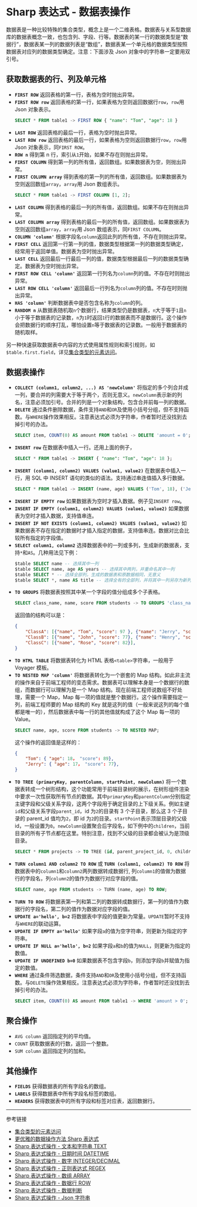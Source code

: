 # Sharp 表达式 - 数据表操作

数据表是一种比较特殊的集合类型，概念上是一个二维表格。数据表与关系型数据库的数据表概念一致，也包含列、字段、行等。数据表的某一行的数据类型是“数据行”，数据表某一列的数据列表是“数组”，数据表某一个单元格的数据类型按照数据表对应列的数据类型确定。注意：下面涉及 Json 对象中的字符串一定要用双引号。

## 获取数据表的行、列及单元格

* **`FIRST ROW`** 返回表格的第一行，表格为空时抛出异常。
* **`FIRST ROW row`** 返回表格的第一行，如果表格为空则返回数据行`row`，`row`用 Json 对象表示。
  ```sql
  SELECT * FROM table1 -> FIRST ROW { "name": "Tom", "age": 18 }
  ```
* **`LAST ROW`** 返回表格的最后一行，表格为空时抛出异常。
* **`LAST ROW row`** 返回表格的最后一行，如果表格为空则返回数据行`row`，`row`用 Json 对象表示，同`FIRST ROW`。	
* **`ROW n`** 得到第 n 行，索引从`1`开始，如果不存在则抛出异常。
* **`FIRST COLUMN`** 得到第一列的所有值，返回数组。如果数据表为空，则抛出异常。
* **`FIRST COLUMN array`** 得到表格的第一列的所有值，返回数组。如果数据表为空则返回数组`array`，`array`用 Json 数组表示。
  ```sql
  SELECT * FROM table1 -> FIRST COLUMN [1, 2];
  ```
* **`LAST COLUMN`** 得到表格的最后一列的所有值，返回数组。如果不存在则抛出异常。
* **`LAST COLUMN array`** 得到表格的最后一列的所有值，返回数组。如果数据表为空则返回数组`array`，`array`用 Json 数组表示，同`FIRST COLUMN`。
* **`COLUMN 'column'`** 根据字段名`column`返回此列的所有值，不存在则抛出异常。
* **`FIRST CELL`** 返回第一行第一列的值，数据类型根据第一列的数据类型确定，经常用于返回单值。数据表为空时抛出异常。
* **`LAST CELL`** 返回最后一行最后一列的值，数据类型根据最后一列的数据类型确定。数据表为空时抛出异常。
* **`FIRST ROW CELL 'column'`** 返回第一行列名为`column`列的值。不存在时则抛出异常。
* **`LAST ROW CELL 'column'`** 返回最后一行列名为`column`列的值。不存在时则抛出异常。
* **`HAS 'column'`** 判断数据表中是否包含名称为`column`的列。
* **`RANDOM n`** 从数据表随机取`n`个数据行，结果类型仍是数据表，`n`大于等于`1`且`n`小于等于数据表的记录数，`n`为`1`时返回`1`行的数据表而不是数据行。这个操作会把数据行的顺序打乱，哪怕设置`n`等于数据表的记录数。一般用于数据表的随机取样。

另一种快速获取数据表中内容的方式使用属性规则和索引规则，如`$table.first.field`，详见[集合类型的元素访问](/pql/collection.md)。
  
## 数据表操作

* **`COLLECT (column1, column2, ...) AS 'newColumn'`** 将指定的多个列合并成一列，要合并的列需要大于等于两个，否则无意义。`newColumn`表示新的列名，注意必须加引号。合并的列是一个对象结构，包含合并前每一列的数据。
* **`DELETE`** 通过条件删除数据，条件支持`AND`和`OR`及使用小括号分组，但不支持函数。与`WHERE`操作效果相反。注意表达式必须为字符串，作者暂时还没找到去掉引号的办法。
  ```sql
  SELECT item, COUNT(0) AS amount FROM table1 -> DELETE 'amount = 0';
  ```
* **`INSERT row`** 在数据表中插入一行。还用上面的例子，
  ```sql
  SELECT * FROM table1 -> INSERT { "name": "Tom", "age": 18 };
  ```
* **`INSERT (column1, column2) VALUES (value1, value2)`** 在数据表中插入一行，用 SQL 中 INSERT 语句的类似的语法。支持通过串连值插入多行数据。
  ```sql
  SELECT * FROM table1 -> INSERT (name, age) VALUES ('Tom', 18), ('Jerry', 19);
  ```
* **`INSERT IF EMPTY row`** 如果数据表为空时才插入数据。例子见`INSERT row`。
* **`INSERT IF EMPTY (column1, column2) VALUES (value1, value2)`** 如果数据表为空时才插入数据，支持值串连。
* **`INSERT IF NOT EXISTS (column1, column2) VALUES (value1, value2)`** 如果数据表不存在指定的数据时才插入指定的数据，支持值串连。数据对比会比较所有指定的字段值。
* **`SELECT column1, column2`** 选择数据表中的一列或多列，生成新的数据表，支持`*`和`AS`。几种用法见下例：
  ```sql
  $table SELECT name -- 选择其中一列
  $table SELECT name, age AS years -- 选择其中两列，并重命名其中一列
  $table SELECT * -- 选择全部列，生成的数据表和原数据相同，无意义
  $table SELECT *, name AS title -- 选择全有的全部列，并将其中一列另存为新列。因为数据表中不能存在重名的列，所以新列必须用`AS`重新命名。
  ```
* **`TO GROUPS`** 将数据表按照其中某一个字段的值分组成多个子表格。
  ```sql
  SELECT class_name, name, score FROM students -> TO GROUPS 'class_name';
  ```
  返回值的结构可以是：
  ```json
  {
      "ClassA": [{"name", "Tom", "score": 97 }, {"name": "Jerry", "score": "86"}],
      "ClassB": [{"name", "John", "score": 77}, {"name": "Henry", "score": 99}, {"name", "Ted", "score": 69}],
      "ClassC": [{"name", "Rose", "score": 82}],
  }
  ```
* **`TO HTML TABLE`** 将数据表转化为 HTML 表格`<table>`字符串，一般用于 Voyager 模板。
* **`TO NESTED MAP 'column'`** 将数据表转化为一个嵌套的 Map 结构。如此非主流的操作来自于前端工程师的变态需求。数据表可以理解本身是一个数据行的数组，而数据行可以理解为是一个 Map 结构。现在前端工程师说数组不好处理，需要一个 Map，Map 每一项的值就是整个数据行。这个操作需要指定一列，前端工程师要的 Map 结构的 Key 就是这列的值（一般来说这列的每个值都是唯一的），然后数据表中每一行的其他值就构成了这个 Map 每一项的 Value。
  ```sql
  SELECT name, age, score FROM students -> TO NESTED MAP;
  ```
  这个操作的返回值是这样的：
  ```json
  {
      "Tom": { "age": 18， "score": 89},
      "Jerry": { "age": 17， "score": 77},
  }
  ```
* **`TO TREE (primaryKey, parentColumn, startPoint, newColumn)`** 将一个数据表转成一个树形结构，这个功能常用于前端目录树的展示，在树形组件渲染中要求一次性获取所有节点的数据。其中`primaryKey`和`parentColumn`分别指定主键字段和父级关系字段，这两个字段用于确定目录的上下级关系。例如主键`id`和父级关系字段`parent_id`，id 为`2`的目录有 3 个子目录，那么这 3 个子目录的 parent_id 值均为`2`，即 id 为`2`的目录。`startPoint`表示顶层目录的父级 id，一般设置为`0`。`newColumn`设置聚合后字段名，如下例中的`children`，当前目录的所有子节点都在这里。特别注意，找到不父级的目录都会被认为是顶级目录。
  ```sql
  SELECT * FROM projects -> TO TREE (id, parent_project_id, 0, children);
  ```
* **`TURN column1 AND column2 TO ROW`** 或 **`TURN (column1, column2) TO ROW`** 将数据表中的`column1`和`column2`两列数据转成数据行, 列`column1`的值做为数据行的字段名，列`column2`的值作为数据行对应字段的值。
  ```sql
  SELECT name, age FROM students -> TURN (name, age) TO ROW;
  ```
* **`TURN TO ROW`** 将数据表第一列和第二列的数据转成数据行，第一列的值作为数据行的字段名，第二列的值作为数据对应字段的值。
* **`UPDATE a='hello', b=2`** 将数据表中字段的值更新为常量。`UPDATE`暂时不支持与`WHERE`的联动运算。
* **`UPDATE IF EMPTY a='hello'`** 如果字段`a`的值为空字符串，则更新为指定的字符串。
* **`UPDATE IF NULL a='hello', b=2`** 如果字段`a`和`b`的值为`NULL`，则更新为指定的数值。
* **`UPDATE IF UNDEFINED b=0`** 如果数据表不包含字段`b`，则添加字段`b`并赋值为指定的数值。
* **`WHERE`** 通过条件筛选数据，条件支持`AND`和`OR`及使用小括号分组，但不支持函数。与`DELETE`操作效果相反。注意表达式必须为字符串，作者暂时还没找到去掉引号的办法。
  ```sql
  SELECT item, COUNT(0) AS amount FROM table1 -> WHERE 'amount > 0';
  ```

## 聚合操作

* `AVG column` 返回指定列的平均值。
* `COUNT` 获取数据表的行数，返回一个整数。
* `SUM column` 返回指定列的加和。

## 其他操作

* **`FIELDS`** 获得数据表的所有字段名的数组。
* **`LABELS`** 获得数据表中所有字段名标签的数组。
* **`HEADERS`** 获得数据表中的所有字段和标签对应表，返回数据行。

---
参考链接

* [集合类型的元素访问](/pql/collection.md)
* [更优雅的数据操作方法 Sharp 表达式](/pql/sharp.md)
* [Sharp 表达式操作 - 文本和字符串 TEXT](/pql/sharp-text.md)
* [Sharp 表达式操作 - 日期时间 DATETIME](/pql/sharp-datetime.md)
* [Sharp 表达式操作 - 数字 INTEGER/DECIMAL](/pql/sharp-numeric.md)
* [Sharp 表达式操作 - 正则表达式 REGEX](/pql/sharp-regex.md)
* [Sharp 表达式操作 - 数组 ARRAY](/pql/sharp-array.md)
* [Sharp 表达式操作 - 数据行 ROW](/pql/sharp-row.md)
* [Sharp 表达式操作 - 数据判断](/pql/sharp-if.md)
* [Sharp 表达式操作 - Json 字符串](/pql/sharp-json.md)